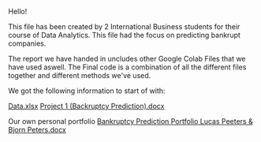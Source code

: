 Hello!

This file has been created by 2 International Business students for their course of Data Analytics.
This file had the focus on predicting bankrupt companies. 

The report we have handed in uncludes other Google Colab Files that we have used aswell. 
The Final code is a combination of all the different files together and different methods we've used.

We got the following information to start of with:

[Data.xlsx](https://github.com/BBJPeters/Bankruptcy-prediction-model-HAN-Project-/files/14001040/Data.xlsx)
[Project 1 (Backruptcy Prediction).docx](https://github.com/BBJPeters/Bankruptcy-prediction-model-HAN-Project-/files/14001041/Project.1.Backruptcy.Prediction.docx)

Our own personal portfolio
[Bankruptcy Prediction Portfolio Lucas Peeters & Bjorn Peters.docx](https://github.com/BBJPeters/Bankruptcy-prediction-model-HAN-Project-/files/14001042/Bankruptcy.Prediction.Portfolio.Lucas.Peeters.Bjorn.Peters.docx)

